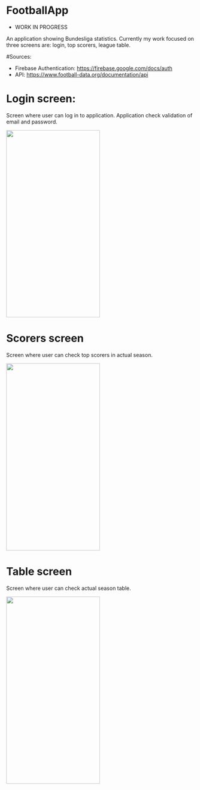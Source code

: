 # FootballApp
- WORK IN PROGRESS

An application showing Bundesliga statistics. Currently my work focused on three screens are: login, top scorers, league table.

#Sources:
- Firebase Authentication: https://firebase.google.com/docs/auth
- API: https://www.football-data.org/documentation/api

# Login screen:
Screen where user can log in to application. Application check validation of email and password.

<img src="https://ibb.co/mRjxfW9" height=500 width=250>

# Scorers screen
Screen where user can check top scorers in actual season.

<img src="https://ibb.co/M8Kf8QM" height=500 width=250>

# Table screen
Screen where user can check actual season table.

<img src="https://ibb.co/xH3DBBb" height=500 width=250>

